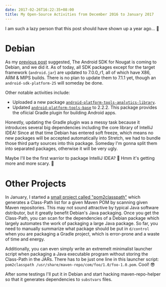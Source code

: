 ```yaml
---
date: 2017-02-26T16:22:35+08:00
title: My Open-Source Activities from December 2016 to January 2017
---
```


I am such a lazy person that this post should have shown up a year ago... 🤧

Debian
======

As my [previous post](/post/my-open-source-activities-in-september-2016) suggested, The Android SDK for Nougat is coming to Debian, and we did it. As of today, all SDK packages except for the target framework (`android.jar`) are updated to 7.0.0_r1, all of which have X86, ARM & MIPS builds. There is no plan to update them to 7.1.1 yet, though an `android-sdk-platform-25` will someday be done.

Other notable activities include:

  * Uploaded a new package [`android-platform-tools-analytics-library`](https://tracker.debian.org/pkg/android-platform-tools-analytics-library).
  * Updated [`android-platform-tools-base`](https://tracker.debian.org/pkg/android-platform-tools-base) to 2.2.2. This package provides the ofiicial Gradle plugin for building Android apps.

Honestly, updating the Gradle plugin was a messy task because it introduces several big dependencies including the core library of IntelliJ IDEA! Since at that time Debian has entered soft freeze, which means no new packages will be accepted automatically into Stretch, we had to bundle those third party sources into this package. Someday I'm gonna split them into separated packages, otherwise it will be very ugly.

Maybe I'll be the first warrior to package IntelliJ IDEA? 🤔 Hmm it's getting more and more scary. 🤧

Other Projects
==============

In January, I started a [small project called "pom2classpath"](https://github.com/seamlik/pom2classpath) which generates a Class-Path list for a given Maven POM by scanning given Maven repositories. This may not sound attractive by typical Java software dstributor, but it greatly benefit Debian's Java packaging. Once you get the Class-Path, you can scan for the dependencies of a Debian package which largely automates the work of packaging a large Java package. So far, you need to manually summarize what package should be put in `d/control` when you are packaging a Gradle project, which is error-prone and a waste of time and energy.

Additionally, you can even simply write an extremelt minimalist launcher script when packaging a Java executable program without storing the Class-Path in the JARs. There has to be just one line in this launcher script: `pom2classpath /usr/share/maven-repo/com/foo/1.0/foo-1.0.pom`. Cool! 😎

After some testings I'll put it in Debian and start hacking maven-repo-helper so that it generates dependencies to `substvars` files.